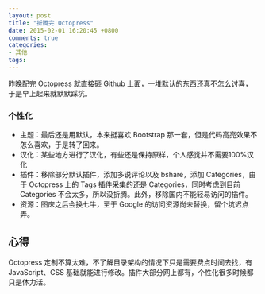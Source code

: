 ```yaml
---
layout: post
title: "折腾完 Octopress"
date: 2015-02-01 16:20:45 +0800
comments: true
categories: 
- 其他
tags:
---
```


昨晚配完 Octopress 就直接砸 Github 上面，一堆默认的东西还真不怎么讨喜，于是早上起来就默默踩坑。
<!--more-->
### 个性化
* 主题：最后还是用默认，本来挺喜欢 Bootstrap 那一套，但是代码高亮效果不怎么喜欢，于是转了回来。
* 汉化：某些地方进行了汉化，有些还是保持原样，个人感觉并不需要100%汉化
* 插件：移除部分默认插件，添加多说评论以及 bshare，添加 Categories，由于 Octopress 上的 Tags 插件采集的还是 Categories，同时考虑到目前 Categories 不会太多，所以没折腾。此外，移除国内不能轻易访问的插件。
* 资源：图床之后会换七牛，至于 Google 的访问资源尚未替换，留个坑迟点弄。

## 心得
Octopress 定制不算太难，不了解目录架构的情况下只是需要费点时间去找，有 JavaScript、CSS 基础就能进行修改。插件大部分网上都有，个性化很多时候都只是体力活。